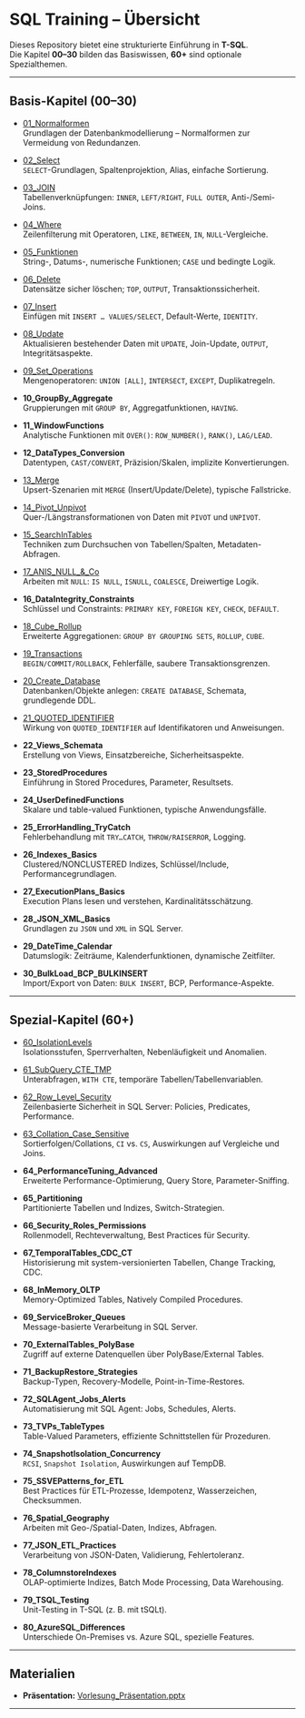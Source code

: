 # SQL Training – Übersicht

Dieses Repository bietet eine strukturierte Einführung in **T-SQL**.  
Die Kapitel **00–30** bilden das Basiswissen, **60+** sind optionale Spezialthemen.

---

## Basis-Kapitel (00–30)

- [01_Normalformen](./01_Normalformen/)  
  Grundlagen der Datenbankmodellierung – Normalformen zur Vermeidung von Redundanzen.

- [02_Select](./02_Select/)  
  `SELECT`-Grundlagen, Spaltenprojektion, Alias, einfache Sortierung.

- [03_JOIN](./03_JOIN/)  
  Tabellenverknüpfungen: `INNER`, `LEFT/RIGHT`, `FULL OUTER`, Anti-/Semi-Joins.

- [04_Where](./04_Where/)  
  Zeilenfilterung mit Operatoren, `LIKE`, `BETWEEN`, `IN`, `NULL`-Vergleiche.

- [05_Funktionen](./05_Funktionen/)  
  String-, Datums-, numerische Funktionen; `CASE` und bedingte Logik.

- [06_Delete](./06_Delete/)  
  Datensätze sicher löschen; `TOP`, `OUTPUT`, Transaktionssicherheit.

- [07_Insert](./07_Insert/)  
  Einfügen mit `INSERT … VALUES/SELECT`, Default-Werte, `IDENTITY`.

- [08_Update](./08_Update/)  
  Aktualisieren bestehender Daten mit `UPDATE`, Join-Update, `OUTPUT`, Integritätsaspekte.

- [09_Set_Operations](./09_Set_Operations/)  
  Mengenoperatoren: `UNION [ALL]`, `INTERSECT`, `EXCEPT`, Duplikatregeln.

- **10_GroupBy_Aggregate**  
  Gruppierungen mit `GROUP BY`, Aggregatfunktionen, `HAVING`.

- **11_WindowFunctions**  
  Analytische Funktionen mit `OVER()`: `ROW_NUMBER()`, `RANK()`, `LAG/LEAD`.

- **12_DataTypes_Conversion**  
  Datentypen, `CAST/CONVERT`, Präzision/Skalen, implizite Konvertierungen.

- [13_Merge](./13_Merge/)  
  Upsert-Szenarien mit `MERGE` (Insert/Update/Delete), typische Fallstricke.

- [14_Pivot_Unpivot](./14_Pivot_Unpivot/)  
  Quer-/Längstransformationen von Daten mit `PIVOT` und `UNPIVOT`.

- [15_SearchInTables](./15_SearchInTables/)  
  Techniken zum Durchsuchen von Tabellen/Spalten, Metadaten-Abfragen.

- [17_ANIS_NULL_&_Co](./17_ANIS_NULL_%26_Co/)  
  Arbeiten mit `NULL`: `IS NULL`, `ISNULL`, `COALESCE`, Dreiwertige Logik.

- **16_DataIntegrity_Constraints**  
  Schlüssel und Constraints: `PRIMARY KEY`, `FOREIGN KEY`, `CHECK`, `DEFAULT`.

- [18_Cube_Rollup](./18_Cube_Rollup/)  
  Erweiterte Aggregationen: `GROUP BY GROUPING SETS`, `ROLLUP`, `CUBE`.

- [19_Transactions](./19_Transactions/)  
  `BEGIN/COMMIT/ROLLBACK`, Fehlerfälle, saubere Transaktionsgrenzen.

- [20_Create_Database](./20_Create_Database/)  
  Datenbanken/Objekte anlegen: `CREATE DATABASE`, Schemata, grundlegende DDL.

- [21_QUOTED_IDENTIFIER](./21_QUOTED_IDENTIFIER/)  
  Wirkung von `QUOTED_IDENTIFIER` auf Identifikatoren und Anweisungen.

- **22_Views_Schemata**  
  Erstellung von Views, Einsatzbereiche, Sicherheitsaspekte.

- **23_StoredProcedures**  
  Einführung in Stored Procedures, Parameter, Resultsets.

- **24_UserDefinedFunctions**  
  Skalare und table-valued Funktionen, typische Anwendungsfälle.

- **25_ErrorHandling_TryCatch**  
  Fehlerbehandlung mit `TRY…CATCH`, `THROW/RAISERROR`, Logging.

- **26_Indexes_Basics**  
  Clustered/NONCLUSTERED Indizes, Schlüssel/Include, Performancegrundlagen.

- **27_ExecutionPlans_Basics**  
  Execution Plans lesen und verstehen, Kardinalitätsschätzung.

- **28_JSON_XML_Basics**  
  Grundlagen zu `JSON` und `XML` in SQL Server.

- **29_DateTime_Calendar**  
  Datumslogik: Zeiträume, Kalenderfunktionen, dynamische Zeitfilter.

- **30_BulkLoad_BCP_BULKINSERT**  
  Import/Export von Daten: `BULK INSERT`, BCP, Performance-Aspekte.

---

## Spezial-Kapitel (60+)

- [60_IsolationLevels](./60_IsolationLevels/)  
  Isolationsstufen, Sperrverhalten, Nebenläufigkeit und Anomalien.

- [61_SubQuery_CTE_TMP](./61_SubQuery_CTE_TMP/)  
  Unterabfragen, `WITH CTE`, temporäre Tabellen/Tabellenvariablen.

- [62_Row_Level_Security](./62_Row_Level_Security/)  
  Zeilenbasierte Sicherheit in SQL Server: Policies, Predicates, Performance.

- [63_Collation_Case_Sensitive](./63_Collation_Case_Sensitive/)  
  Sortierfolgen/Collations, `CI` vs. `CS`, Auswirkungen auf Vergleiche und Joins.

- **64_PerformanceTuning_Advanced**  
  Erweiterte Performance-Optimierung, Query Store, Parameter-Sniffing.

- **65_Partitioning**  
  Partitionierte Tabellen und Indizes, Switch-Strategien.

- **66_Security_Roles_Permissions**  
  Rollenmodell, Rechteverwaltung, Best Practices für Security.

- **67_TemporalTables_CDC_CT**  
  Historisierung mit system-versionierten Tabellen, Change Tracking, CDC.

- **68_InMemory_OLTP**  
  Memory-Optimized Tables, Natively Compiled Procedures.

- **69_ServiceBroker_Queues**  
  Message-basierte Verarbeitung in SQL Server.

- **70_ExternalTables_PolyBase**  
  Zugriff auf externe Datenquellen über PolyBase/External Tables.

- **71_BackupRestore_Strategies**  
  Backup-Typen, Recovery-Modelle, Point-in-Time-Restores.

- **72_SQLAgent_Jobs_Alerts**  
  Automatisierung mit SQL Agent: Jobs, Schedules, Alerts.

- **73_TVPs_TableTypes**  
  Table-Valued Parameters, effiziente Schnittstellen für Prozeduren.

- **74_SnapshotIsolation_Concurrency**  
  `RCSI`, `Snapshot Isolation`, Auswirkungen auf TempDB.

- **75_SSVEPatterns_for_ETL**  
  Best Practices für ETL-Prozesse, Idempotenz, Wasserzeichen, Checksummen.

- **76_Spatial_Geography**  
  Arbeiten mit Geo-/Spatial-Daten, Indizes, Abfragen.

- **77_JSON_ETL_Practices**  
  Verarbeitung von JSON-Daten, Validierung, Fehlertoleranz.

- **78_ColumnstoreIndexes**  
  OLAP-optimierte Indizes, Batch Mode Processing, Data Warehousing.

- **79_TSQL_Testing**  
  Unit-Testing in T-SQL (z. B. mit tSQLt).

- **80_AzureSQL_Differences**  
  Unterschiede On-Premises vs. Azure SQL, spezielle Features.

---

## Materialien

- **Präsentation:** [Vorlesung_Präsentation.pptx](./Vorlesung_Pr%C3%A4sentation.pptx)

---

